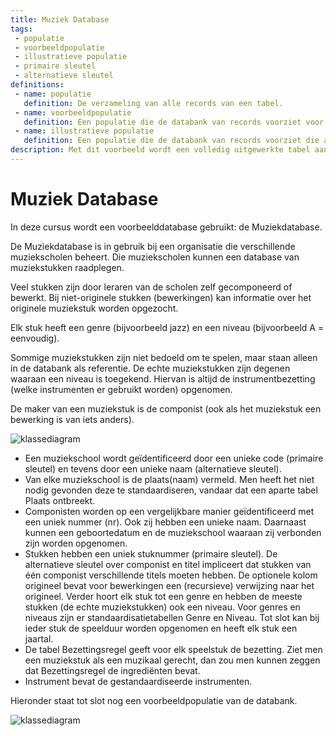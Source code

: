 ```yaml
---
title: Muziek Database
tags: 
 - populatie
 - voorbeeldpopulatie
 - illustratieve populatie
 - primaire sleutel
 - alternatieve sleutel
definitions: 
 - name: populatie
   definition: De verzameling van alle records van een tabel.
 - name: voorbeeldpopulatie
   definition: Een populatie die de databank van records voorziet voor elke tabel. Het is mogelijk dat deze populatie niet alle uitzonderlijke gevallen bevat.
 - name: illustratieve populatie
   definition: Een populatie die de databank van records voorziet die alle uitzonderlijke gevallen bevatten.
description: Met dit voorbeeld wordt een volledig uitgewerkte tabel aangereikt, waarmee je aan de slag kunt gaan om SQL te oefenen.
---
```


# Muziek Database

In deze cursus wordt een voorbeelddatabase gebruikt: de Muziekdatabase.

De Muziekdatabase is in gebruik bij een organisatie die verschillende muziekscholen beheert. Die muziekscholen kunnen een database van muziekstukken raadplegen.

Veel stukken zijn door leraren van de scholen zelf gecomponeerd of bewerkt. Bij niet-originele stukken (bewerkingen) kan informatie over het originele muziekstuk worden opgezocht.

Elk stuk heeft een genre (bijvoorbeeld jazz) en een niveau (bijvoorbeeld A = eenvoudig). 

Sommige muziekstukken zijn niet bedoeld om te spelen, maar staan alleen in de databank als referentie. De echte muziekstukken zijn degenen waaraan een niveau is toegekend. Hiervan is altijd de instrumentbezetting (welke instrumenten er gebruikt worden) opgenomen.

De maker van een muziekstuk is de componist (ook als het muziekstuk een bewerking is van iets anders).

<img src="{{ site.baseurl }}/assets/img/muziekdatabase_1.png" alt="klassediagram" style="height: auto; max-width: 100%">

 - Een muziekschool wordt geïdentificeerd door een unieke code (primaire sleutel) en tevens door een unieke naam (alternatieve sleutel).
 - Van elke muziekschool is de plaats(naam) vermeld. Men heeft het niet nodig gevonden deze te standaardiseren, vandaar dat een aparte tabel Plaats ontbreekt.
 - Componisten worden op een vergelijkbare manier geïdentificeerd met een uniek nummer (nr). Ook zij hebben een unieke naam. Daarnaast kunnen een geboortedatum en de muziekschool waaraan zij verbonden zijn worden opgenomen.
 - Stukken hebben een uniek stuknummer (primaire sleutel). De alternatieve sleutel over componist en titel impliceert dat stukken van één componist verschillende titels moeten hebben. De optionele kolom origineel bevat voor bewerkingen een (recursieve) verwijzing naar het origineel. Verder hoort elk stuk tot een genre en hebben de meeste stukken (de echte muziekstukken) ook een niveau. Voor genres en niveaus zijn er standaardisatietabellen Genre en Niveau. Tot slot kan bij ieder stuk de speelduur worden opgenomen en heeft elk stuk een jaartal.
 - De tabel Bezettingsregel geeft voor elk speelstuk de bezetting. Ziet men een muziekstuk als een muzikaal gerecht, dan zou men kunnen zeggen dat Bezettingsregel de ingrediënten bevat.
 - Instrument bevat de gestandaardiseerde instrumenten.

Hieronder staat tot slot nog een voorbeeldpopulatie van de databank.

<img src="{{ site.baseurl }}/assets/img/muziekdatabase_2.png" alt="klassediagram" style="height: auto; max-width: 100%">
